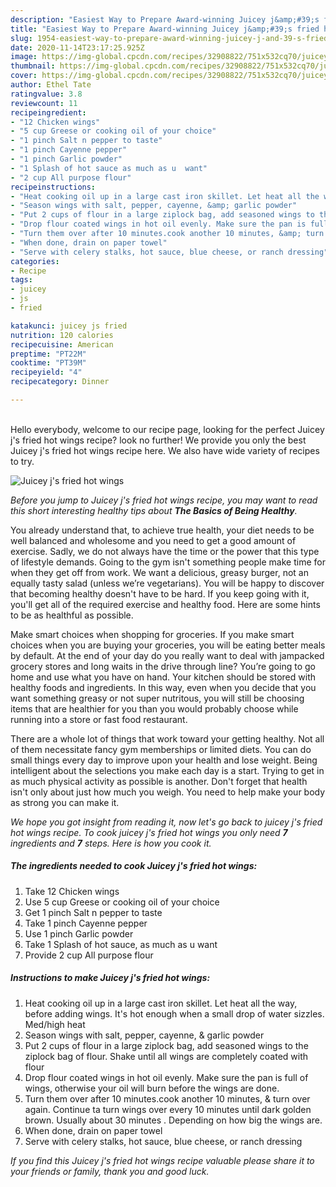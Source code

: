 ```yaml
---
description: "Easiest Way to Prepare Award-winning Juicey j&amp;#39;s fried hot wings"
title: "Easiest Way to Prepare Award-winning Juicey j&amp;#39;s fried hot wings"
slug: 1954-easiest-way-to-prepare-award-winning-juicey-j-and-39-s-fried-hot-wings
date: 2020-11-14T23:17:25.925Z
image: https://img-global.cpcdn.com/recipes/32908822/751x532cq70/juicey-js-fried-hot-wings-recipe-main-photo.jpg
thumbnail: https://img-global.cpcdn.com/recipes/32908822/751x532cq70/juicey-js-fried-hot-wings-recipe-main-photo.jpg
cover: https://img-global.cpcdn.com/recipes/32908822/751x532cq70/juicey-js-fried-hot-wings-recipe-main-photo.jpg
author: Ethel Tate
ratingvalue: 3.8
reviewcount: 11
recipeingredient:
- "12 Chicken wings"
- "5 cup Greese or cooking oil of your choice"
- "1 pinch Salt n pepper to taste"
- "1 pinch Cayenne pepper"
- "1 pinch Garlic powder"
- "1 Splash of hot sauce as much as u  want"
- "2 cup All purpose flour"
recipeinstructions:
- "Heat cooking oil up in a large cast iron skillet. Let heat all the way, before adding wings. It&#39;s hot enough when a small drop of water sizzles. Med/high heat"
- "Season wings with salt, pepper, cayenne, &amp; garlic powder"
- "Put 2 cups of flour in a large ziplock bag, add seasoned wings to the ziplock bag of flour. Shake until all wings are completely coated with flour"
- "Drop flour coated wings in hot oil evenly. Make sure the pan is full of wings, otherwise your oil will burn before the wings are done."
- "Turn them over after 10 minutes.cook another 10 minutes, &amp; turn over again. Continue ta turn wings over every 10 minutes until dark golden brown. Usually about 30 minutes . Depending on how big the wings are."
- "When done, drain on paper towel"
- "Serve with celery stalks, hot sauce, blue cheese, or ranch dressing"
categories:
- Recipe
tags:
- juicey
- js
- fried

katakunci: juicey js fried 
nutrition: 120 calories
recipecuisine: American
preptime: "PT22M"
cooktime: "PT39M"
recipeyield: "4"
recipecategory: Dinner

---
```

<br>
Hello everybody, welcome to our recipe page, looking for the perfect Juicey j&#39;s fried hot wings recipe? look no further! We provide you only the best Juicey j&#39;s fried hot wings recipe here. We also have wide variety of recipes to try.
<br>


![Juicey j&#39;s fried hot wings](https://img-global.cpcdn.com/recipes/32908822/751x532cq70/juicey-js-fried-hot-wings-recipe-main-photo.jpg)

<i>Before you jump to Juicey j&#39;s fried hot wings recipe, you may want to read this short interesting healthy tips about <strong>The Basics of Being Healthy</strong>.</i>

You already understand that, to achieve true health, your diet needs to be well balanced and wholesome and you need to get a good amount of exercise. Sadly, we do not always have the time or the power that this type of lifestyle demands. Going to the gym isn't something people make time for when they get off from work. We want a delicious, greasy burger, not an equally tasty salad (unless we’re vegetarians). You will be happy to discover that becoming healthy doesn't have to be hard. If you keep going with it, you'll get all of the required exercise and healthy food. Here are some hints to be as healthful as possible.

Make smart choices when shopping for groceries. If you make smart choices when you are buying your groceries, you will be eating better meals by default. At the end of your day do you really want to deal with jampacked grocery stores and long waits in the drive through line? You’re going to go home and use what you have on hand. Your kitchen should be stored with healthy foods and ingredients. In this way, even when you decide that you want something greasy or not super nutritous, you will still be choosing items that are healthier for you than you would probably choose while running into a store or fast food restaurant.

There are a whole lot of things that work toward your getting healthy. Not all of them necessitate fancy gym memberships or limited diets. You can do small things every day to improve upon your health and lose weight. Being intelligent about the selections you make each day is a start. Trying to get in as much physical activity as possible is another. Don't forget that health isn't only about just how much you weigh. You need to help make your body as strong you can make it. 


<i>We hope you got insight from reading it, now let's go back to juicey j&#39;s fried hot wings recipe. To cook juicey j&#39;s fried hot wings you only need <strong>7</strong> ingredients and <strong>7</strong> steps. Here is how you cook it.
</i>

##### The ingredients needed to cook Juicey j&#39;s fried hot wings:

1. Take 12 Chicken wings
1. Use 5 cup Greese or cooking oil of your choice
1. Get 1 pinch Salt n pepper to taste
1. Take 1 pinch Cayenne pepper
1. Use 1 pinch Garlic powder
1. Take 1 Splash of hot sauce, as much as u  want
1. Provide 2 cup All purpose flour


##### Instructions to make Juicey j&#39;s fried hot wings:

1. Heat cooking oil up in a large cast iron skillet. Let heat all the way, before adding wings. It&#39;s hot enough when a small drop of water sizzles. Med/high heat
1. Season wings with salt, pepper, cayenne, &amp; garlic powder
1. Put 2 cups of flour in a large ziplock bag, add seasoned wings to the ziplock bag of flour. Shake until all wings are completely coated with flour
1. Drop flour coated wings in hot oil evenly. Make sure the pan is full of wings, otherwise your oil will burn before the wings are done.
1. Turn them over after 10 minutes.cook another 10 minutes, &amp; turn over again. Continue ta turn wings over every 10 minutes until dark golden brown. Usually about 30 minutes . Depending on how big the wings are.
1. When done, drain on paper towel
1. Serve with celery stalks, hot sauce, blue cheese, or ranch dressing


<i>If you find this Juicey j&#39;s fried hot wings recipe valuable please share it to your friends or family, thank you and good luck.</i>
